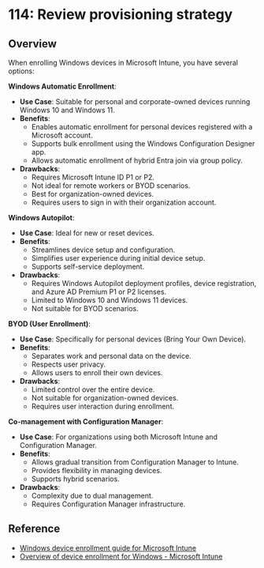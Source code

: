 # 114: Review provisioning strategy

## Overview

When enrolling Windows devices in Microsoft Intune, you have several options:

**Windows Automatic Enrollment**:
   - **Use Case**: Suitable for personal and corporate-owned devices running Windows 10 and Windows 11.
   - **Benefits**:
     - Enables automatic enrollment for personal devices registered with a Microsoft account.
     - Supports bulk enrollment using the Windows Configuration Designer app.
     - Allows automatic enrollment of hybrid Entra join via group policy.
   - **Drawbacks**:
     - Requires Microsoft Intune ID P1 or P2.
     - Not ideal for remote workers or BYOD scenarios.
     - Best for organization-owned devices.
     - Requires users to sign in with their organization account.

**Windows Autopilot**:
   - **Use Case**: Ideal for new or reset devices.
   - **Benefits**:
     - Streamlines device setup and configuration.
     - Simplifies user experience during initial device setup.
     - Supports self-service deployment.
   - **Drawbacks**:
     - Requires Windows Autopilot deployment profiles, device registration, and Azure AD Premium P1 or P2 licenses.
     - Limited to Windows 10 and Windows 11 devices.
     - Not suitable for BYOD scenarios.

**BYOD (User Enrollment)**:
   - **Use Case**: Specifically for personal devices (Bring Your Own Device).
   - **Benefits**:
     - Separates work and personal data on the device.
     - Respects user privacy.
     - Allows users to enroll their own devices.
   - **Drawbacks**:
     - Limited control over the entire device.
     - Not suitable for organization-owned devices.
     - Requires user interaction during enrollment.

**Co-management with Configuration Manager**:
   - **Use Case**: For organizations using both Microsoft Intune and Configuration Manager.
   - **Benefits**:
     - Allows gradual transition from Configuration Manager to Intune.
     - Provides flexibility in managing devices.
     - Supports hybrid scenarios.
   - **Drawbacks**:
     - Complexity due to dual management.
     - Requires Configuration Manager infrastructure.

## Reference

* [Windows device enrollment guide for Microsoft Intune ](https://learn.microsoft.com/en-us/mem/intune/fundamentals/deployment-guide-enrollment-windows)
* [	Overview of device enrollment for Windows - Microsoft Intune](https://learn.microsoft.com/en-us/mem/intune/user-help/device-enrollment-overview-windows)